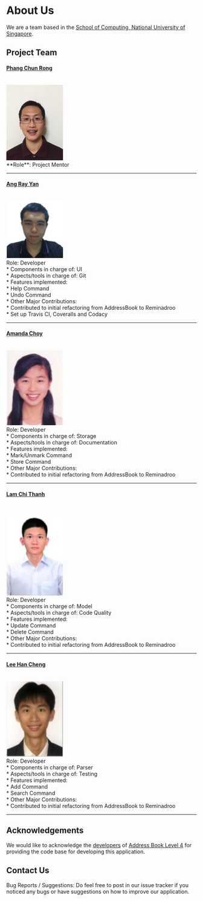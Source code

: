 # About Us

We are a team based in the [School of Computing, National University of Singapore](http://www.comp.nus.edu.sg).

## Project Team

#### [Phang Chun Rong](http://github.com/Crphang)
<br>
<img src="images/ChunRong.jpg" width="150">
<br>
**Role**: Project Mentor

-----

#### [Ang Ray Yan](http://github.com/4rr4y)
<br>
<img src="images/RayYan.jpg" width="150">
<br>
Role: Developer <br>  
* Components in charge of: UI <br>
* Aspects/tools in charge of: Git <br>
* Features implemented: <br>
    * Help Command <br>
    * Undo Command <br>
* Other Major Contributions: <br>
    * Contributed to initial refactoring from AddressBook to Reminadroo <br>
    * Set up Travis CI, Coveralls and Codacy <br>

-----

#### [Amanda Choy](http://github.com/amandachoy)
<br>
<img src="images/Amanda.jpg" width="150">
<br>
Role: Developer <br>
* Components in charge of: Storage <br>
* Aspects/tools in charge of: Documentation <br>
* Features implemented: <br>
    * Mark/Unmark Command <br>
    * Store Command <br>
* Other Major Contributions: <br>
    * Contributed to initial refactoring from AddressBook to Reminadroo <br>

-----

#### [Lam Chi Thanh](http://github.com/zevergreenz)
<br>
<img src="images/ChiThanh.jpg" width="150">
<br>
Role: Developer <br>  
* Components in charge of: Model <br>
* Aspects/tools in charge of: Code Quality <br>
* Features implemented: <br>
    * Update Command <br>
    * Delete Command <br>
* Other Major Contributions: <br>
    * Contributed to initial refactoring from AddressBook to Reminadroo <br>

-----

#### [Lee Han Cheng](https://github.com/landuomu)
<br>
<img src="images/HanCheng.jpg" width="150">
<br>
 Role: Developer <br>  
 * Components in charge of: Parser <br>
 * Aspects/tools in charge of: Testing <br>
 * Features implemented: <br>
     * Add Command <br>
     * Search Command <br>
 * Other Major Contributions: <br>
     * Contributed to initial refactoring from AddressBook to Reminadroo <br>

 -----


## Acknowledgements
We would like to acknowledge the [developers](https://github.com/nus-cs2103-AY1617S1/addressbook-level4/blob/master/docs/AboutUs.md) of [Address Book Level 4](https://github.com/nus-cs2103-AY1617S1/addressbook-level4) for providing the code base for developing this application.

## Contact Us

Bug Reports / Suggestions: Do feel free to post in our issue tracker if you noticed any bugs or have suggestions on how to improve our application.
